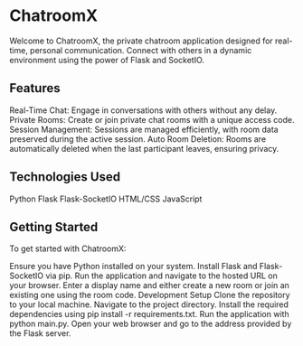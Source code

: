 # ChatroomX
Welcome to ChatroomX, the private chatroom application designed for real-time, personal communication. Connect with others in a dynamic environment using the power of Flask and SocketIO.

## Features
Real-Time Chat: Engage in conversations with others without any delay.
Private Rooms: Create or join private chat rooms with a unique access code.
Session Management: Sessions are managed efficiently, with room data preserved during the active session.
Auto Room Deletion: Rooms are automatically deleted when the last participant leaves, ensuring privacy.

## Technologies Used
Python
Flask
Flask-SocketIO
HTML/CSS
JavaScript

## Getting Started
To get started with ChatroomX:

Ensure you have Python installed on your system.
Install Flask and Flask-SocketIO via pip.
Run the application and navigate to the hosted URL on your browser.
Enter a display name and either create a new room or join an existing one using the room code.
Development Setup
Clone the repository to your local machine.
Navigate to the project directory.
Install the required dependencies using pip install -r requirements.txt.
Run the application with python main.py.
Open your web browser and go to the address provided by the Flask server.
